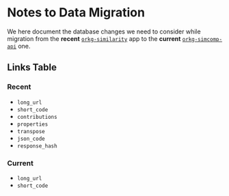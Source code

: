 # Notes to Data Migration

We here document the database changes we need to consider while migration from the 
**recent** [`orkg-similarity`](https://gitlab.com/TIBHannover/orkg/orkg-similarity) app
to the **current** [`orkg-simcomp-api`](https://gitlab.com/TIBHannover/orkg/orkg-simcomp/orkg-simcomp-api)
one.

## Links Table

### Recent
* `long_url`
* `short_code`
* `contributions`
* `properties`
* `transpose`
* `json_code`
* `response_hash`

### Current
* `long_url`
* `short_code`